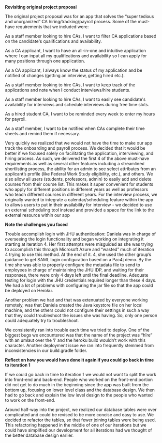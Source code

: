 
**Revisiting original project proposal**

The original project proposal was for an app that solves the “super tedious and unorganized” CA hiring/tracking/payroll process. Some of the must-have requirements that we included were:

As a staff member looking to hire CAs, I want to filter CA applications based on the candidate's qualifications and availability.

As a CA applicant, I want to have an all-in-one and intuitive application where I can input all my qualifications and availability so I can apply for many positions through one application.

As a CA applicant, I always know the status of my application and be notified of changes (getting an interview, getting hired etc.).

As a staff member looking to hire CAs, I want to keep track of the applications and note when I conduct interviews/hire students.

As a staff member looking to hire CAs, I want to easily see candidate's availability for interviews and schedule interviews during free time slots.

As a hired student CA, I want to be reminded every week to enter my hours for payroll.

As a staff member, I want to be notified when CAs complete their time sheets and remind them if necessary.

Very quickly we realized that we would not have the time to make our app track the onboarding and payroll process. We decided that it would be better if we focused solely on facilitating the application, interviewing, and hiring process.
    As such, we delivered the first 4 of the above must-have requirements as well as several other features including a streamlined shortlisting process, the ability for an admin to see select attributes from an applicant’s profile (like Federal Work Study eligibility, etc.), and others. We also allow all users (students, professors, admin) to easily add and delete courses from their course list. This makes it super convenient for students who apply for different positions in different years as well as professors who teach different courses in different years. 
For the interview process, we originally wanted to integrate a calendar/scheduling feature within the app to allows users to put in their availability for interview - we decided to use an external scheduling tool instead and provided a space for the link to the external resource within our app

**Note the challenges you faced**

Trouble accomplish login with JHU authentication: Daniela was in charge of overseeing the login functionality and began working on integrating it starting at iteration 4. Her first attempts were misguided as she was trying to accomplish this through Microsoft Azure and “wasted” much of iteration 4 trying to use this method. At the end of it. 4, she used the other group’s guidance to get SAML login configuration based on a Pac4j demo. By the time she was able to properly configure the metadata file to send to employees in charge of maintaining the JHU IDP, and waiting for their responses, there were only 4 days left until the final deadline. Adequate testing for login with the JHU credentials required longer than these 4 days. We had a lot of problems with configuring the jar file so that the app could be deployed on Heroku. 

Another problem we had and that was extenuated by everyone working remotely, was that Daniela created the Java keystore file on her local machine, and the others could not configure their settings in such a way that they could troubleshoot the issues she was having. So, only one person could adequately try to troubleshoot.

We consistently ran into trouble each time we tried to deploy. One of the biggest bugs we encountered was that the name of the project was “hïre” with an umlaut over the ‘i’ and the heroku build wouldn’t work with this character. Another deployment issue we ran into frequently stemmed from inconsistencies in our build.gradle folder.

**Reflect on how you would have done it again if you could go back in time to iteration 1**

If we could go back in time to iteration 1 we would not want to split the work into front-end and back-end. People who worked on the front-end portion did not get to do much in the beginning since the app was built from the bottom up, focusing on lower level class and the database design. We then had to go back and explain the low level design to the people who wanted to work on the front-end. 

Around half-way into the project, we realized our database tables were over complicated and could be revised to be more concise and easy to use. We decided to refactor the tables, so that fewer joining tables were being used. This refactoring happened in the middle of one of our iterations but we could have simplified our development for all iterations had we thought of the better database design earlier.
